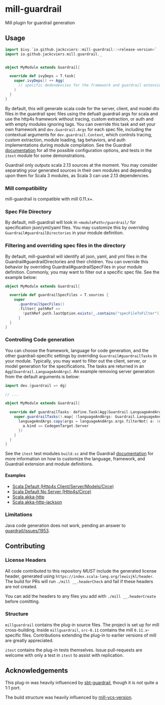 # mill-guardrail
Mill plugin for guardrail generation

## Usage

```scala
import $ivy.`io.github.jackcviers::mill-guardrail::<release-version>`
import io.github.jackcviers.mill.guardrail._


object MyModule extends Guardrail{

  override def ivyDeps = T.task{
    super.ivyDeps() ++ Agg(
	  // specific dedendencies for the framework and guardrail extensions you choose to use.
	)
  }
}
```

By default, this will generate scala code for the server, client, and
model dto files in the guardrail spec files using the defualt
guardrail args for scala and use the http4s framework without tracing,
custom extraction, or auth and with empty modules ignoring tags. You
can override this task and set your own framework and
`dev.Guardrail.Args` for each spec file, including the contextual
arguments for `dev.guardrail.Context`, which controls tracing, custom
extraction, module loading, tag behaviors, and auth implementations
during module compilation. See the Guardrail
[documentation](https://guardrail.dev) for all the possible
configuration options, and tests in the `itest` module for some
demonstrations.

Guardrail only outputs scala 2.13 sources at the moment. You may
consider separating your generated sources in their own modules and
depending upon them for Scala 3 modules, as Scala 3 can use 2.13
dependencies.

### Mill compatibility

mill-guardrail is compatible with mill 0.11.x+.

### Spec File Directory

By default, mill-guardrail will look in `<modulePath>/guardrail/` for
specification json/yml/yaml files. You may customize this by
overriding `Guardrail#guardrailDirectories` in your module definition.

### Filtering and overriding spec files in the directory

By default, mill-guardrail will identify all json, yaml, and yml files
in the Guardrail#guardrailDirectories and their children. You can
override this behavior by overriding Guardrail#guardrailSpecFiles in
your module definition. Commonly, you may want to filter out a
specific spec file. See the example below:

```scala
object MyModule extends Guardrail{

  override def guardrailSpecFiles = T.sources {
    super
      .guardrailSpecFiles()
	  .filter{ pathRef => 
	    !pathRef.path.lastOption.exists(_.contains("specFileToFilter"))
	  }
  }
}
```

### Controlling Code generation

You can choose the framework, language for code generation, and the
other guardrail-specific settings by overriding
`Guardrail#guardrailTasks` in your module. Typically, you may want to
filter out the client, server, or model generation for the
specifications. The tasks are returned in an
`Agg[Guardrail.LanguageAndArgs]`. An example removing server
generation from the default arguments is below:

```scala
import dev.{guardrail => dg}

// ...

object MyModule extends Guardrail{

  override def guardrailTasks: define.Task[Agg[Guardrail.LanguageAndArgs]] = T.task{
    super.guardrailTasks().map{ (languageAndArgs: Guardrail.LanguageAndArgs) =>
	  languageAndArgs.copy(args = languageAndArgs.args.filterNot{ a: (dg.Args) =>
	    a.kind == CodegenTarget.Server
	  })
	}
  }
}
```

See the `itest` test modules `build.sc` and the Guardrail
[documentation](https://guardrail.dev) for more information on how to
customize the language, framework, and Guardrail extension and module
definitions.

#### Examples

- [Scala Default (Http4s Client/Server/Models/Circe)](itest/src/pet-shop-full.build.sc)
- [Scala Default No Server (Http4s/Circe)](itest/src/pet-shop-no-server.build.sc)
- [Scala akka-http](itest/src/pet-shop-scala-akka-http.build.sc)
- [Scala akka-http-jackson](itest/src/pet-shop-scala-akka-http-jackson.build.sc)

### Limitations

Java code generation does not work, pending an answer to
[guardrail/issues/1953](https://github.com/guardrail-dev/guardrail/issues/1953).


## Contributing

### License Headers

All code contributed to this repository _MUST_ include the generated
license header, generated using
`https://index.scala-lang.org/lewisjkl/header`. The build for PRs will
run `./mill __.headerCheck` and fail if these headers are not created.

You can add the headers to any files you add with `./mill
__.headerCreate` before comitting.

### Structure

`millguardrail` contains the plug-in source files. The project is set
up for mill cross-building. Inside `millguardrail`, `src-0.11`
contains the mill `0.11.x`-specific files. Contributions extending the
plug-in to earlier versions of mill are greatly appreciated.

`itest` contains the plug-in tests themselves. Issue pull-requests are
welcome with only a test in `itest` to assist with replication.

## Acknowledgements

This plug-in was heavily influenced by
[sbt-guardrail](https://github.com/guardrail-dev/sbt-guardrail),
though it is not quite a 1:1 port.

The build structure was heavily influenced by
[mill-vcs-version](https://github.com/lefou/mill-vcs-version).


